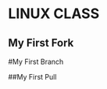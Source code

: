 LINUX CLASS
========================
My First Fork
------------------------
#My First Branch

##My First Pull
